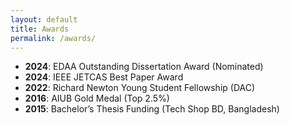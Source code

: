 ```yaml
---
layout: default
title: Awards
permalink: /awards/
---
```


- **2024**: EDAA Outstanding Dissertation Award (Nominated)  
- **2024**: IEEE JETCAS Best Paper Award  
- **2022**: Richard Newton Young Student Fellowship (DAC)  
- **2016**: AIUB Gold Medal (Top 2.5%)  
- **2015**: Bachelor’s Thesis Funding (Tech Shop BD, Bangladesh) 
